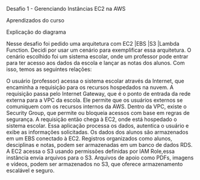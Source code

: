 Desafio 1 - Gerenciando Instâncias EC2 na AWS 

Aprendizados do curso

Explicação do diagrama

Nesse desafio foi pedido uma arquitetura com EC2 |EBS |S3 |Lambda Function. Decidi por usar um cenário para exemplificar essa arquitetura. O cenário  escolhido foi um sistema escolar, 
onde um professor pode entrar para ter acesso aos dados da escola e lançar as notas dos alunos. Com isso, temos as seguintes relações:

O usuário (professor) acessa o sistema escolar através da Internet, que encaminha a requisição para os recursos hospedados na nuvem. A requisição passa pelo Internet Gateway, que é o ponto de entrada da rede externa para a VPC da escola. Ele permite que os usuários externos se comuniquem com os recursos internos da AWS. 
Dentro da VPC, existe o Security Group, que permite ou bloqueia acessos com base em regras de segurança. A requisição então chega à EC2, onde está hospedado o sistema escolar. Essa aplicação processa os dados, autentica o usuário e exibe as informações solicitadas.
Os dados dos alunos são armazenados em um EBS conectado à EC2. Registros organizados como alunos, desciplinas e notas, podem ser armazenadas em um banco de dados RDS.
A EC2 acessa o S3 usando permissões definidas por IAM Role,essa instância envia arquivos para o S3. Arquivos de apoio como PDFs, imagens e vídeos, podem ser armazenados no S3, que oferece armazenamento escalável e seguro.
